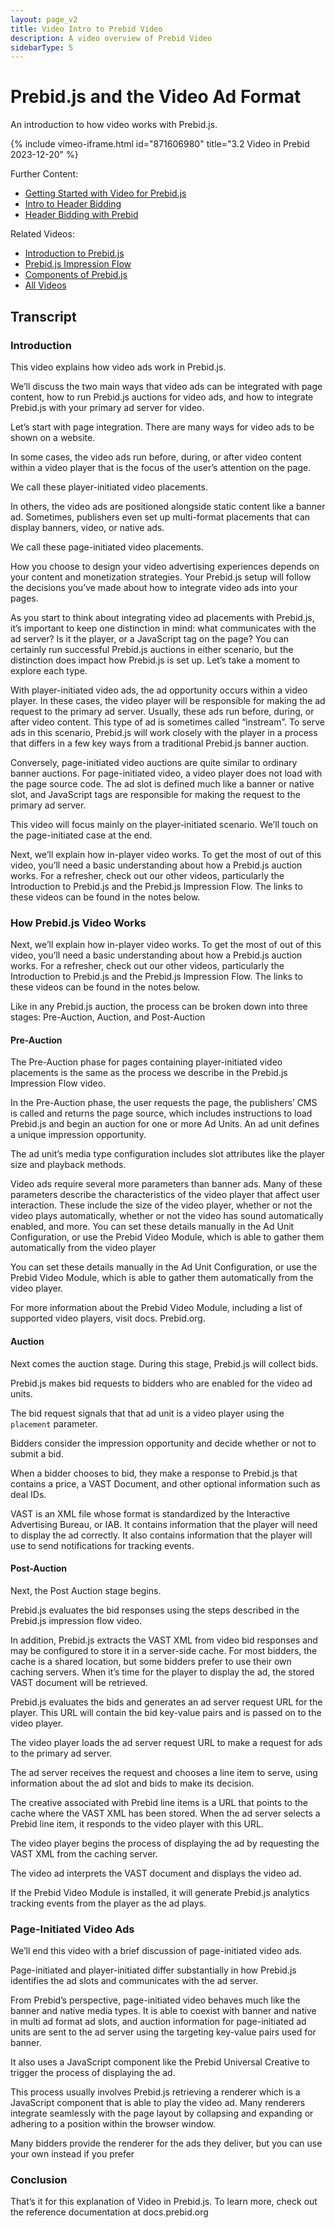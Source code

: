 ```yaml
---
layout: page_v2
title: Video Intro to Prebid Video
description: A video overview of Prebid Video
sidebarType: 5
---
```


# Prebid.js and the Video Ad Format

An introduction to how video works with Prebid.js.

{% include vimeo-iframe.html id="871606980" title="3.2 Video in Prebid 2023-12-20" %}

<p/>
Further Content:

- [Getting Started with Video for Prebid.js](/prebid-video/video-getting-started.html)
- [Intro to Header Bidding](/overview/intro-to-header-bidding.html)
- [Header Bidding with Prebid](/overview/intro.html#header-bidding-with-prebid)

Related Videos:

- [Introduction to Prebid.js](/prebid/prebidjs-video.html)
- [Prebid.js Impression Flow](/prebid/prebidjs-flow-video.html)
- [Components of Prebid.js](/prebid/prebidjs-components-video.html)
- [All Videos](/overview/all-videos.html)

## Transcript

### Introduction

This video explains how video ads work in Prebid.js. 

We’ll discuss the two main ways that video ads can be integrated with page content, how to run Prebid.js auctions for video ads, and how to integrate Prebid.js with your primary ad server for video.

Let’s start with page integration. There are many ways for video ads to be shown on a website. 

In some cases, the video ads run before, during, or after video content within a video player that is the focus of the user’s attention on the page.

We call these player-initiated video placements.

In others, the video ads are positioned alongside static content like a banner ad. Sometimes, publishers even set up multi-format placements that can display banners, video, or native ads.

We call these page-initiated video placements.

How you choose to design your video advertising experiences depends on your content and monetization strategies. Your Prebid.js setup will follow the decisions you’ve made about how to integrate video ads into your pages.

As you start to think about integrating video ad placements with Prebid.js, it’s important to keep one distinction in mind: what communicates with the ad server? Is it the player, or a JavaScript tag on the page? You can certainly run successful Prebid.js auctions in either scenario, but the distinction does impact how Prebid.js is set up. Let’s take a moment to explore each type.

With player-initiated video ads, the ad opportunity occurs within a video player. In these cases, the video player will be responsible for making the ad request to the primary ad server. Usually, these ads run before, during, or after video content. This type of ad is sometimes called “instream”. To serve ads in this scenario, Prebid.js will work closely with the player in a process that differs in a few key ways from a traditional Prebid.js banner auction.

Conversely, page-initiated video auctions are quite similar to ordinary banner auctions. For page-initiated video, a video player does not load with the page source code. The ad slot is defined much like a banner or native slot, and JavaScript tags are responsible for making the request to the primary ad server. 

This video will focus mainly on the player-initiated scenario. We’ll touch on the page-initiated case at the end.

Next, we’ll explain how in-player video works. To get the most of out of this video, you’ll need a basic understanding about how a Prebid.js auction works. For a refresher, check out our other videos, particularly the Introduction to Prebid.js and the Prebid.js Impression Flow. The links to these videos can be found in the notes below.

### How Prebid.js Video Works

Next, we’ll explain how in-player video works. To get the most of out of this video, you’ll need a basic understanding about how a Prebid.js auction works. For a refresher, check out our other videos, particularly the Introduction to Prebid.js and the Prebid.js Impression Flow. The links to these videos can be found in the notes below.

Like in any Prebid.js auction, the process can be broken down into three stages: Pre-Auction, Auction, and Post-Auction

#### Pre-Auction

The Pre-Auction phase for pages containing player-initiated video placements is the same as the process we describe in the Prebid.js Impression Flow video. 

In the Pre-Auction phase, the user requests the page, the publishers’ CMS is called and returns the page source, which includes instructions to load Prebid.js and begin an auction for one or more Ad Units. An ad unit defines a unique impression opportunity. 

The ad unit’s media type configuration includes slot attributes like the player size and playback methods.

Video ads require several more parameters than banner ads. Many of these parameters describe the characteristics of the video player that affect user interaction. These include the size of the video player, whether or not the video plays automatically, whether or not the video has sound automatically enabled, and more. You can set these details manually in the Ad Unit Configuration, or use the Prebid Video Module, which is able to gather them automatically from the video player

You can set these details manually in the Ad Unit Configuration, or use the Prebid Video Module, which is able to gather them automatically from the video player.

For more information about the Prebid Video Module, including a list of supported video players, visit docs. Prebid.org.

#### Auction

Next comes the auction stage. During this stage, Prebid.js will collect bids.

Prebid.js makes bid requests to bidders who are enabled for the video ad units.

The bid request signals that that ad unit is a video player using the `placement` parameter.

Bidders consider the impression opportunity and decide whether or not to submit a bid.

When a bidder chooses to bid, they make a response to Prebid.js that contains a price, a VAST Document, and other optional information such as deal IDs. 

VAST is an XML file whose format is standardized by the Interactive Advertising Bureau, or IAB. It contains information that the player will need to display the ad correctly. It also contains information that the player will use to send notifications for tracking events. 

#### Post-Auction

Next, the Post Auction stage begins.

Prebid.js evaluates the bid responses using the steps described in the Prebid.js impression flow video. 

In addition, Prebid.js extracts the VAST XML from video bid responses and may be configured to store it in a server-side cache. For most bidders, the cache is a shared location, but some bidders prefer to use their own caching servers. When it’s time for the player to display the ad, the stored VAST document will be retrieved.

Prebid.js evaluates the bids and generates an ad server request URL for the player. This URL will contain the bid key-value pairs and is passed on to the video player.

The video player loads the ad server request URL to make a request for ads to the primary ad server.

The ad server receives the request and chooses a line item to serve, using information about the ad slot and bids to make its decision.

The creative associated with Prebid line items is a URL that points to the cache where the VAST XML has been stored. When the ad server selects a Prebid line item, it responds to the video player with this URL.

The video player begins the process of displaying the ad by requesting the VAST XML from the caching server. 

The video ad interprets the VAST document and displays the video ad.

If the Prebid Video Module is installed, it will generate Prebid.js analytics tracking events from the player as the ad plays.

### Page-Initiated Video Ads

We’ll end this video with a brief discussion of page-initiated video ads.

Page-initiated and player-initiated differ substantially in how Prebid.js identifies the ad slots and communicates with the ad server. 

From Prebid’s perspective, page-initiated video behaves much like the banner and native media types. It is able to coexist with banner and native in multi ad format ad slots, and auction information for page-initiated ad units are sent to the ad server using the targeting key-value pairs used for banner.

It also uses a JavaScript component like the Prebid Universal Creative to trigger the process of displaying the ad.

This process usually involves Prebid.js retrieving a renderer which is a JavaScript component that is able to play the video ad. Many renderers integrate seamlessly with the page layout by collapsing and expanding or adhering to a position within the browser window. 

Many bidders provide the renderer for the ads they deliver, but you can use your own instead if you prefer

### Conclusion

That’s it for this explanation of Video in Prebid.js. To learn more, check out the reference documentation at docs.prebid.org
